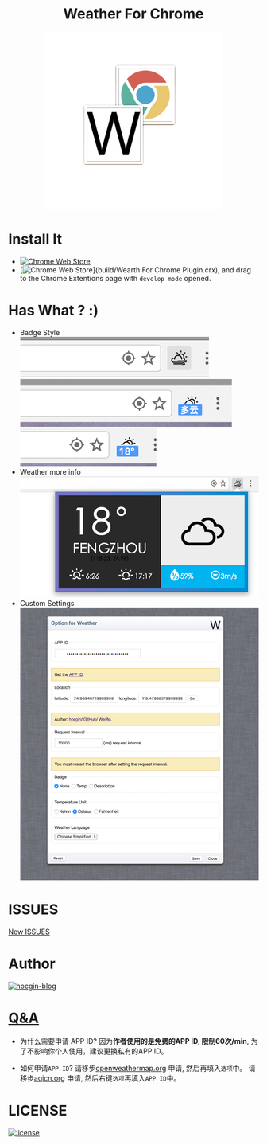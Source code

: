 <h1 align="center">Weather For Chrome</h1>
<p align="center"><img src="screenshots/weather-chrome.png"/></p>

# Install It
- [![Chrome Web Store](https://img.shields.io/badge/Chrome%20Web%20Store-v0.0.2-brightgreen.svg)](https://chrome.google.com/webstore/detail/weather/ibieofighcnndjcjchdahdiacjpmkhgf)
- [![Chrome Web Store](https://img.shields.io/badge/Dowloads-561%20KB-brightgreen.svg)](build/Wearth For Chrome Plugin.crx), and drag to the Chrome Extentions page with `develop mode` opened.

# Has What ? :)
- Badge Style  
![image](screenshots/5.png)  
![image](screenshots/1.png)  
![image](screenshots/2.png)  
- Weather more info
![image](screenshots/3.png)  
- Custom Settings
![image](screenshots/4.png)

# ISSUES
[New ISSUES](https://github.com/hocgin/WeatherForChrome/issues/new)

# Author
[![hocgin-blog](https://img.shields.io/badge/hocgin-blog-blue.svg)](http://hocg.in)

# [Q&A](#Q&A)
- 为什么需要申请 APP ID?
因为**作者使用的是免费的APP ID, 限制60次/min**, 为了不影响你个人使用，建议更换私有的APP ID。

- 如何申请`APP ID`?
请移步[openweathermap.org](https://home.openweathermap.org/api_keys) 申请, 然后再填入`选项`中。
请移步[aqicn.org](http://aqicn.org/data-platform/token/#/) 申请, 然后右键`选项`再填入`APP ID`中。

# LICENSE
[![license](https://img.shields.io/github/license/mashape/apistatus.svg?style=flat-square)](/LICENSE)
